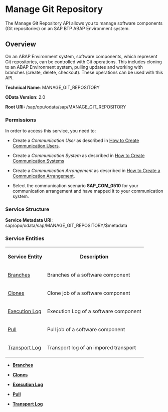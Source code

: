 <!-- loio0882b7f82736431d8b145913af17b532 -->

# Manage Git Repository

The Manage Git Repository API allows you to manage software components \(Git repositories\) on an SAP BTP ABAP Environment system.



<a name="loio0882b7f82736431d8b145913af17b532__section_nn5_vg4_bpb"/>

## Overview

On an ABAP Environment system, software components, which represent Git repositories, can be controlled with Git operations. This includes cloning to an ABAP Environment system, pulling updates and working with branches \(create, delete, checkout\). These operations can be used with this API.

**Technical Name**: MANAGE\_GIT\_REPOSITORY

**OData Version**: 2.0

**Root URI:** /sap/opu/odata/sap/MANAGE\_GIT\_REPOSITORY





### Permissions

In order to access this service, you need to:

-   Create a *Communication User* as described in [How to Create Communication Users](How_to_Create_Communication_Users_0377ade.md).

-   Create a *Communication System* as described in [How to Create Communication Systems](How_to_Create_Communication_Systems_c2234ac.md)
-   Create a *Communication Arrangement* as described in [How to Create a Communication Arrangement](How_to_Create_a_Communication_Arrangement_a0771f6.md).

-   Select the communication scenario **SAP\_COM\_0510** for your communication arrangement and have mapped it to your communication system.



### Service Structure

**Service Metadata URI**: sap/opu/odata/sap/MANAGE\_GIT\_REPOSITORY/$metadata



### Service Entities

<a name="loio0882b7f82736431d8b145913af17b532__table_dqx_vkx_cpb"/>


<table>
<tr>
<th>

Service Entity



</th>
<th>

Description



</th>
</tr>
<tr>
<td>

[Branches](Branches_bbaf3c1.md)



</td>
<td>

Branches of a software component



</td>
</tr>
<tr>
<td>

[Clones](Clones_9cfbb42.md)



</td>
<td>

Clone job of a software component



</td>
</tr>
<tr>
<td>

[Execution Log](Execution_Log_3c1ec56.md)



</td>
<td>

Execution Log of a software component



</td>
</tr>
<tr>
<td>

[Pull](Pull_3198c2a.md)



</td>
<td>

Pull job of a software component



</td>
</tr>
<tr>
<td>

[Transport Log](Transport_Log_ed88be1.md)



</td>
<td>

Transport log of an impored transport



</td>
</tr>
</table>

-   **[Branches](Branches_bbaf3c1.md "")**  

-   **[Clones](Clones_9cfbb42.md "")**  

-   **[Execution Log](Execution_Log_3c1ec56.md "")**  

-   **[Pull](Pull_3198c2a.md "")**  

-   **[Transport Log](Transport_Log_ed88be1.md "")**  



